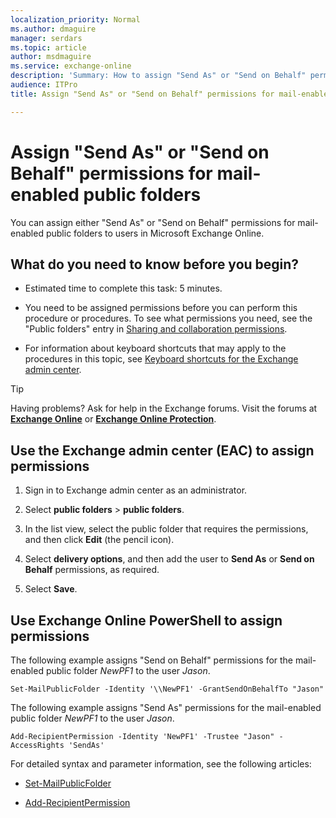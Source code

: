 ```yaml
---
localization_priority: Normal
ms.author: dmaguire
manager: serdars
ms.topic: article
author: msdmaguire
ms.service: exchange-online
description: 'Summary: How to assign "Send As" or "Send on Behalf" permissions to your Exchange Online public folders.'
audience: ITPro
title: Assign "Send As" or "Send on Behalf" permissions for mail-enabled public folders

---
```


# Assign "Send As" or "Send on Behalf" permissions for mail-enabled public folders

You can assign either "Send As" or "Send on Behalf" permissions for mail-enabled public folders to users in Microsoft Exchange Online. 

## What do you need to know before you begin?

- Estimated time to complete this task: 5 minutes.

- You need to be assigned permissions before you can perform this procedure or procedures. To see what permissions you need, see the "Public folders" entry in [Sharing and collaboration permissions](https://docs.microsoft.com/Exchange/permissions/feature-permissions/sharing-and-collaboration-permissions?view=exchserver-2019).

- For information about keyboard shortcuts that may apply to the procedures in this topic, see [Keyboard shortcuts for the Exchange admin center](https://docs.microsoft.com/en-us/exchange/accessibility/keyboard-shortcuts-in-admin-center).

> [!TIP]
> Having problems? Ask for help in the Exchange forums. Visit the forums at [**Exchange Online**](https://go.microsoft.com/fwlink/p/?linkId=267542) or [**Exchange Online Protection**](https://go.microsoft.com/fwlink/p/?linkId=285351).

## Use the Exchange admin center (EAC) to assign permissions

1. Sign in to Exchange admin center as an administrator.

2. Select **public folders** \> **public folders**.

3. In the list view, select the public folder that requires the permissions, and then click **Edit** (the pencil icon).

4. Select **delivery options**, and then add the user to **Send As** or **Send on Behalf** permissions, as required.

5. Select **Save**.

## Use Exchange Online PowerShell to assign permissions

The following example assigns "Send on Behalf" permissions for the mail-enabled public folder *NewPF1* to the user *Jason*.

`Set-MailPublicFolder -Identity '\\NewPF1' -GrantSendOnBehalfTo "Jason"`

The following example assigns "Send As" permissions for the mail-enabled public folder *NewPF1* to the user *Jason*.

`Add-RecipientPermission -Identity 'NewPF1' -Trustee "Jason" -AccessRights 'SendAs'` 

For detailed syntax and parameter information, see the following articles:

- [Set-MailPublicFolder](https://docs.microsoft.com/powershell/module/exchange/sharing-and-collaboration/set-mailpublicfolder?view=exchange-ps)

- [Add-RecipientPermission](https://docs.microsoft.com/powershell/module/exchange/mailboxes/add-recipientpermission?view=exchange-ps)
